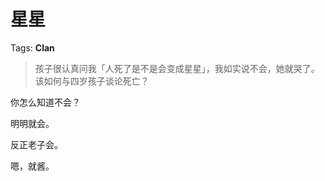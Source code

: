 # 星星

Tags: **Clan**

> 孩子很认真问我「人死了是不是会变成星星」，我如实说不会，她就哭了。该如何与四岁孩子谈论死亡？



你怎么知道不会？

明明就会。

反正老子会。

嗯，就酱。



